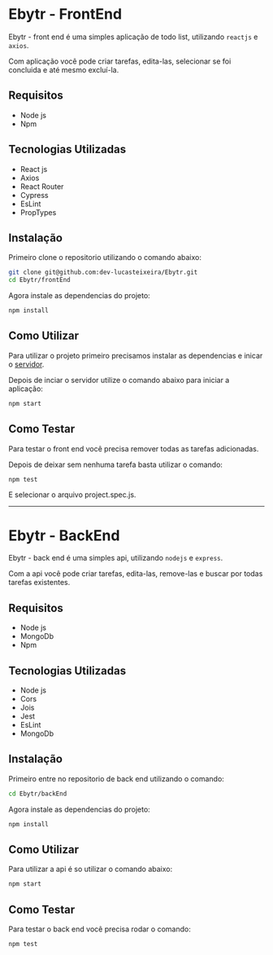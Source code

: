 # Ebytr - FrontEnd

Ebytr - front end é uma simples aplicação de todo list, utilizando `reactjs` e `axios`.

Com aplicação você pode criar tarefas, edita-las, selecionar se foi concluida e até
mesmo excluí-la. 


## Requisitos

- Node js
- Npm

## Tecnologias Utilizadas

- React js
- Axios
- React Router
- Cypress
- EsLint
- PropTypes


## Instalação

Primeiro clone o repositorio utilizando o comando abaixo:

```bash
git clone git@github.com:dev-lucasteixeira/Ebytr.git
cd Ebytr/frontEnd
```

Agora instale as dependencias do projeto:

```bash
npm install
```

## Como Utilizar

Para utilizar o projeto primeiro precisamos instalar as dependencias e inicar o [servidor](#ebytr---backend).

Depois de inciar o servidor utilize o comando abaixo para iniciar a aplicação:

```bash
npm start
```

## Como Testar

Para testar o front end você precisa remover todas as tarefas adicionadas.

Depois de deixar sem nenhuma tarefa basta utilizar o comando:

```bash
npm test
```

E selecionar o arquivo project.spec.js.

---

# Ebytr - BackEnd

Ebytr - back end é uma simples api, utilizando `nodejs` e `express`.

Com a api você pode criar tarefas, edita-las, remove-las e buscar 
por todas tarefas existentes.


## Requisitos

- Node js
- MongoDb
- Npm

## Tecnologias Utilizadas

- Node js
- Cors
- Jois
- Jest
- EsLint
- MongoDb


## Instalação

Primeiro entre no repositorio de back end utilizando o comando:

```bash
cd Ebytr/backEnd
```

Agora instale as dependencias do projeto:

```bash
npm install
```

## Como Utilizar

Para utilizar a api é so utilizar o comando abaixo:

```bash
npm start
```

## Como Testar

Para testar o back end você precisa rodar o comando:

```bash
npm test
```
